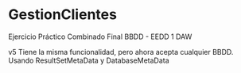# GestionClientes
Ejercicio Práctico Combinado Final BBDD - EEDD 1 DAW

v5 Tiene la misma funcionalidad, pero ahora acepta cualquier BBDD. Usando ResultSetMetaData y DatabaseMetaData
